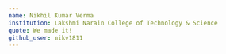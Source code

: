 ```yaml
---
name: Nikhil Kumar Verma
institution: Lakshmi Narain College of Technology & Science
quote: We made it!
github_user: nikv1811
---
```

